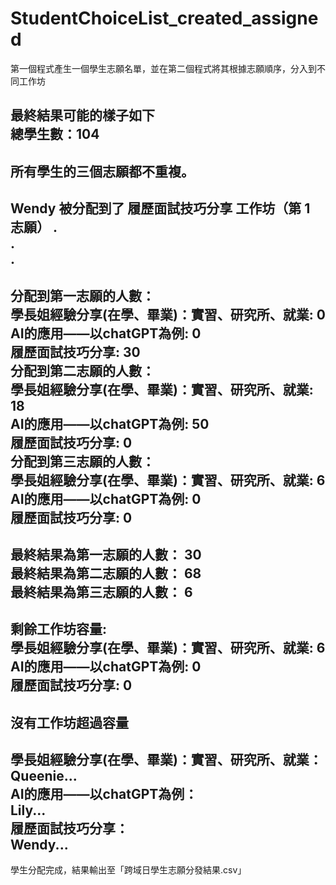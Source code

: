 # StudentChoiceList_created_assigned
第一個程式產生一個學生志願名單，並在第二個程式將其根據志願順序，分入到不同工作坊  

最終結果可能的樣子如下  
總學生數：104  
--------------------------------------------------
所有學生的三個志願都不重複。  
--------------------------------------------------
Wendy 被分配到了 履歷面試技巧分享 工作坊（第 1 志願）
.  
.  
.  
--------------------------------------------------
分配到第一志願的人數：  
學長姐經驗分享(在學、畢業)：實習、研究所、就業: 0  
AI的應用——以chatGPT為例: 0  
履歷面試技巧分享: 30  
分配到第二志願的人數：  
學長姐經驗分享(在學、畢業)：實習、研究所、就業: 18  
AI的應用——以chatGPT為例: 50  
履歷面試技巧分享: 0  
分配到第三志願的人數：  
學長姐經驗分享(在學、畢業)：實習、研究所、就業: 6  
AI的應用——以chatGPT為例: 0  
履歷面試技巧分享: 0  
--------------------------------------------------
最終結果為第一志願的人數： 30  
最終結果為第二志願的人數： 68  
最終結果為第三志願的人數： 6  
--------------------------------------------------
剩餘工作坊容量:  
學長姐經驗分享(在學、畢業)：實習、研究所、就業: 6  
AI的應用——以chatGPT為例: 0  
履歷面試技巧分享: 0  
--------------------------------------------------
沒有工作坊超過容量
--------------------------------------------------
學長姐經驗分享(在學、畢業)：實習、研究所、就業：  
Queenie...  
AI的應用——以chatGPT為例：  
Lily...  
履歷面試技巧分享：  
Wendy...  
--------------------------------------------------
學生分配完成，結果輸出至「跨域日學生志願分發結果.csv」
